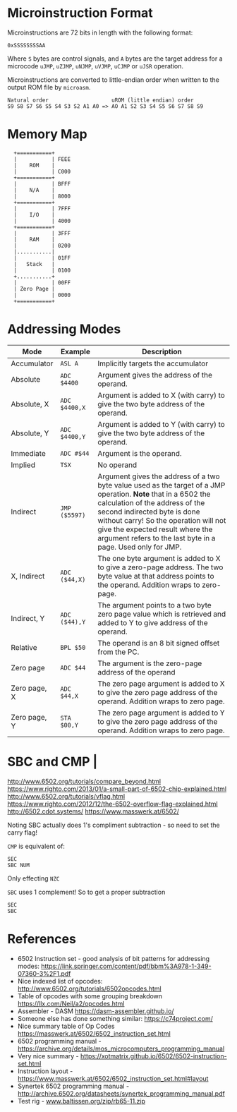 # Microinstruction Format

Microinstructions are 72 bits in length with the following format:

```
0xSSSSSSSSAA
```

Where `S` bytes are control signals, and `A` bytes are the target address for a microcode `uJMP`, `uZJMP`, `uNJMP`, `uVJMP`, `uCJMP` or `uJSR` operation.

Microinstructions are converted to little-endian order when written to the output ROM file by `microasm`.

```
Natural order                    uROM (little endian) order
S9 S8 S7 S6 S5 S4 S3 S2 A1 A0 => AO A1 S2 S3 S4 S5 S6 S7 S8 S9 
```

# Memory Map

```
  +===========+ 
  |           | FEEE
  |    ROM    |
  |           | C000
  +===========+
  |           | BFFF
  |    N/A    | 
  |           | 8000 
  +===========+
  |           | 7FFF
  |    I/O    | 
  |           | 4000
  +===========+
  |           | 3FFF
  |    RAM    |
  |           | 0200
  |...........| 
  |           | 01FF
  |   Stack   | 
  |           | 0100 
  +...........+
  |           | 00FF
  | Zero Page |
  |           | 0000
  +===========+     
```

# Addressing Modes

| Mode         | Example       | Description                                                                                                                                                                                                                                                                                                                    |
| ------------ | ------------- | ------------------------------------------------------------------------------------------------------------------------------------------------------------------------------------------------------------------------------------------------------------------------------------------------------------------------------ |
| Accumulator  | `ASL A`       | Implicitly targets the accumulator                                                                                                                                                                                                                                                                                             |
| Absolute     | `ADC $4400`   | Argument gives the address of the operand.                                                                                                                                                                                                                                                                                     |
| Absolute, X  | `ADC $4400,X` | Argument is added to X (with carry) to give the two byte address of the operand.                                                                                                                                                                                                                                               |
| Absolute, Y  | `ADC $4400,Y` | Argument is added to Y (with carry) to give the two byte address of the operand.                                                                                                                                                                                                                                               |
| Immediate    | `ADC #$44`    | Argument is the operand.                                                                                                                                                                                                                                                                                                       |
| Implied      | `TSX`         | No operand                                                                                                                                                                                                                                                                                                                     |
| Indirect     | `JMP ($5597)` | Argument gives the address of a two byte value used as the target of a JMP operation. **Note** that in a 6502 the calculation of the address of the second indirected byte is done without carry!  So the operation will not give the expected result where the argument refers to the last byte in a page. Used only for JMP. |
| X, Indirect  | `ADC ($44,X)` | The one byte argument is added to X to give a zero-page address.  The two byte value at that address points to the operand.  Addition wraps to zero-page.                                                                                                                                                                      |
| Indirect, Y  | `ADC ($44),Y` | The argument points to a two byte zero page value which is retrieved and added to Y to give address of the operand.                                                                                                                                                                                                            |
| Relative     | `BPL $50`     | The operand is an 8 bit signed offset from the PC.                                                                                                                                                                                                                                                                             |
| Zero page    | `ADC $44`     | The argument is the zero-page address of the operand                                                                                                                                                                                                                                                                           |
| Zero page, X | `ADC $44,X`   | The zero page argument is added to X to give the zero page address of the operand.  Addition wraps to zero page.                                                                                                                                                                                                               |
| Zero page, Y | `STA $00,Y`   | The zero page argument is added to Y to give the zero page address of the operand.  Addition wraps to zero page.                                                                                                                                                                                                               |

# SBC and CMP                                     |

http://www.6502.org/tutorials/compare_beyond.html
https://www.righto.com/2013/01/a-small-part-of-6502-chip-explained.html
http://www.6502.org/tutorials/vflag.html
https://www.righto.com/2012/12/the-6502-overflow-flag-explained.html
http://6502.cdot.systems/
https://www.masswerk.at/6502/

Noting SBC actually does 1's compliment subtraction - so need to set the carry flag!

`CMP` is equivalent of:

```
SEC
SBC NUM
```

Only effecting `NZC`

`SBC` uses 1 complement!  So to get a proper subtraction

```
SEC
SBC
```

# References

* 6502 Instruction set - good analysis of bit patterns for addressing modes: https://link.springer.com/content/pdf/bbm%3A978-1-349-07360-3%2F1.pdf
* Nice indexed list of opcodes: http://www.6502.org/tutorials/6502opcodes.html
* Table of opcodes with some grouping breakdown https://llx.com/Neil/a2/opcodes.html
* Assembler - DASM https://dasm-assembler.github.io/
* Someone else has done something similar: https://c74project.com/
* Nice summary table of Op Codes https://masswerk.at/6502/6502_instruction_set.html
* 6502 programming manual - https://archive.org/details/mos_microcomputers_programming_manual
* Very nice summary - https://xotmatrix.github.io/6502/6502-instruction-set.html
* Instruction layout - https://www.masswerk.at/6502/6502_instruction_set.html#layout
* Synertek 6502 programming manual - http://archive.6502.org/datasheets/synertek_programming_manual.pdf
* Test rig - www.baltissen.org/zip/rb65-11.zip
  